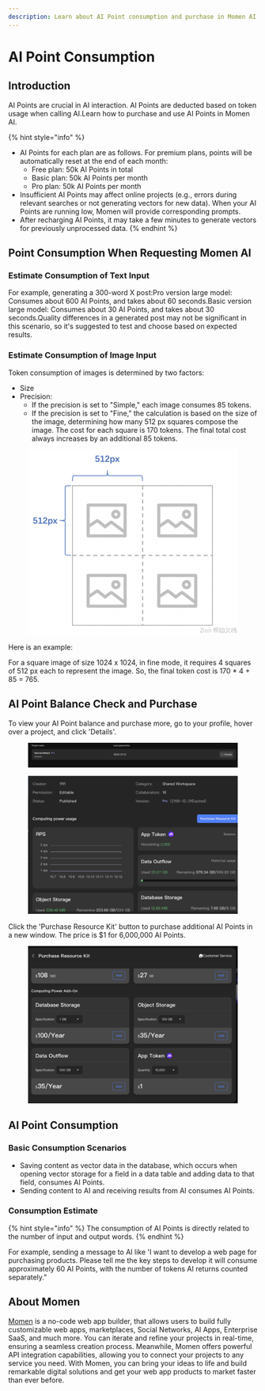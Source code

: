 ```yaml
---
description: Learn about AI Point consumption and purchase in Momen AI.
---
```


# AI Point Consumption

## Introduction

AI Points are crucial in AI interaction. AI Points are deducted based on token usage when calling AI.Learn how to purchase and use AI Points in Momen AI.

{% hint style="info" %}
* AI Points for each plan are as follows. For premium plans, points will be automatically reset at the end of each month:
  * Free plan: 50k AI Points in total
  * Basic plan: 50k AI Points per month
  * Pro plan: 50k AI Points per month
* Insufficient AI Points may affect online projects (e.g., errors during relevant searches or not generating vectors for new data). When your AI Points are running low, Momen will provide corresponding prompts.
* After recharging AI Points, it may take a few minutes to generate vectors for previously unprocessed data.
{% endhint %}

## Point Consumption When Requesting Momen AI

### Estimate Consumption of Text Input

For example, generating a 300-word X post:Pro version large model: Consumes about 600 AI Points, and takes about 60 seconds.Basic version large model: Consumes about 30 AI Points, and takes about 30 seconds.Quality differences in a generated post may not be significant in this scenario, so it's suggested to test and choose based on expected results.

### Estimate Consumption of Image Input

Token consumption of images is determined by two factors:

* Size
* Precision:
  * If the precision is set to "Simple," each image consumes 85 tokens.
  * If the precision is set to "Fine," the calculation is based on the size of the image, determining how many 512 px squares compose the image. The cost for each square is 170 tokens. The final total cost always increases by an additional 85 tokens.

<figure><img src="../../.gitbook/assets/1280X1280.png" alt="The calculation of image input"><figcaption></figcaption></figure>

Here is an example:

For a square image of size 1024 x 1024, in fine mode, it requires 4 squares of 512 px each to represent the image. So, the final token cost is 170 \* 4 + 85 = 765.

## AI Point Balance Check and Purchase

To view your AI Point balance and purchase more, go to your profile, hover over a project, and click 'Details'.

<figure><img src="../../.gitbook/assets/1 (44).png" alt="Project details in a no-code tool"><figcaption></figcaption></figure>

<figure><img src="../../.gitbook/assets/2 (38).png" alt="Purchase resource kit in a no-code tool"><figcaption></figcaption></figure>

Click the 'Purchase Resource Kit' button to purchase additional AI Points in a new window. The price is $1 for 6,000,000 AI Points.

<figure><img src="../../.gitbook/assets/3 (31).png" alt="AI Point consumption in a no-code tool"><figcaption></figcaption></figure>

## AI Point Consumption

### Basic Consumption Scenarios

* Saving content as vector data in the database, which occurs when opening vector storage for a field in a data table and adding data to that field, consumes AI Points.
* Sending content to AI and receiving results from AI consumes AI Points.

### Consumption Estimate

{% hint style="info" %}
The consumption of AI Points is directly related to the number of input and output words.
{% endhint %}

For example, sending a message to AI like 'I want to develop a web page for purchasing products. Please tell me the key steps to develop it will consume approximately 60 AI Points, with the number of tokens AI returns counted separately."

## About Momen

[Momen](https://momen.app/?channel=blog-about) is a no-code web app builder, that allows users to build fully customizable web apps, marketplaces, Social Networks, AI Apps, Enterprise SaaS, and much more. You can iterate and refine your projects in real-time, ensuring a seamless creation process. Meanwhile, Momen offers powerful API integration capabilities, allowing you to connect your projects to any service you need. With Momen, you can bring your ideas to life and build remarkable digital solutions and get your web app products to market faster than ever before.
